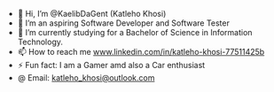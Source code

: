 - 👋 Hi, I’m @KaelibDaGent (Katleho Khosi)
- 👀 I’m an aspiring Software Developer and Software Tester
- 🌱 I’m currently studying for a Bachelor of Science in Information Technology.
- 📫 How to reach me www.linkedin.com/in/katleho-khosi-77511425b
- ⚡ Fun fact: I am a Gamer amd also a Car enthusiast
- @ Email: katleho_khosi@outlook.com

<!---
KaelibDaGent/KaelibDaGent is a ✨ special ✨ repository because its `README.md` (this file) appears on your GitHub profile.
You can click the Preview link to take a look at your changes.
--->
